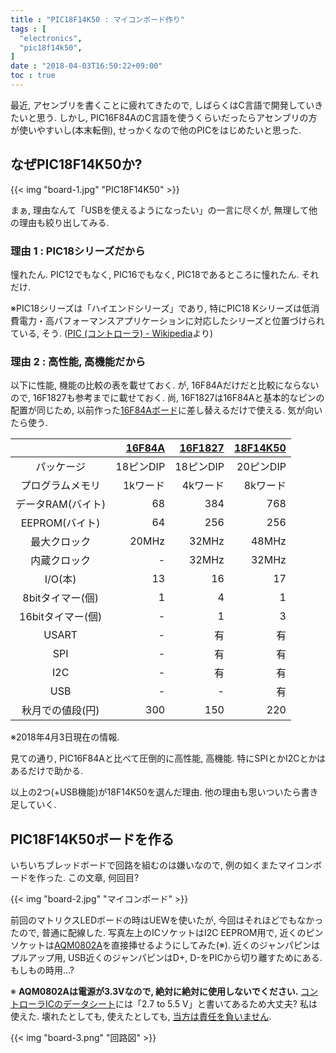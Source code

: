 ```yaml
---
title : "PIC18F14K50 : マイコンボード作り"
tags : [
  "electronics",
  "pic18f14k50",
]
date : "2018-04-03T16:50:22+09:00"
toc : true
---
```


最近, アセンブリを書くことに疲れてきたので, 
しばらくはC言語で開発していきたいと思う.
しかし, PIC16F84AのC言語を使うくらいだったらアセンブリの方が使いやすいし(本末転倒), 
せっかくなので他のPICをはじめたいと思った.

<!--more-->

## なぜPIC18F14K50か?

{{< img "board-1.jpg" "PIC18F14K50" >}}

まぁ, 理由なんて「USBを使えるようになったい」の一言に尽くが, 無理して他の理由も絞り出してみる.   

### 理由 1 : PIC18シリーズだから

憧れたん. PIC12でもなく, PIC16でもなく, PIC18であるところに憧れたん. それだけ.   

※PIC18シリーズは「ハイエンドシリーズ」であり, 
特にPIC18 Kシリーズは低消費電力・高パフォーマンスアプリケーションに対応したシリーズと位置づけられている, 
そう. ([PIC (コントローラ) - Wikipedia](https://ja.wikipedia.org/wiki/PIC_(%E3%82%B3%E3%83%B3%E3%83%88%E3%83%AD%E3%83%BC%E3%83%A9)#8bit_PIC%E3%82%B7%E3%83%AA%E3%83%BC%E3%82%BA%EF%BC%88%E3%83%87%E3%83%BC%E3%82%BF%E3%83%A1%E3%83%A2%E3%83%AA%E3%81%8C8%E3%83%93%E3%83%83%E3%83%88%E5%B9%85%EF%BC%89)より)

### 理由 2 : 高性能, 高機能だから

以下に性能, 機能の比較の表を載せておく.
が, 16F84Aだけだと比較にならないので, 16F1827も参考までに載せておく.
尚, 16F1827は16F84Aと基本的なピンの配置が同じため, 
以前作った[16F84Aボード](/posts/pic16f84a/board/)に差し替えるだけで使える.
気が向いたら使う.

|  | [16F84A](http://akizukidenshi.com/catalog/g/gI-00097/) | [16F1827](http://akizukidenshi.com/catalog/g/gI-04430/) | [18F14K50](http://akizukidenshi.com/catalog/g/gI-03031/) |
|:-:|--:|--:|--:|
| パッケージ | 18ピンDIP | 18ピンDIP | 20ピンDIP |
| プログラムメモリ | 1kワード | 4kワード | 8kワード |
| データRAM(バイト) | 68 | 384 | 768 |
| EEPROM(バイト) | 64 | 256 | 256 |
| 最大クロック | 20MHz | 32MHz | 48MHz |
| 内蔵クロック | - | 32MHz | 32MHz |
| I/O(本) | 13 | 16 | 17 |
| 8bitタイマー(個) | 1 | 4 | 1 |
| 16bitタイマー(個) | - | 1 | 3 |
| USART | - | 有 | 有 |
| SPI | - | 有 | 有 |
| I2C | - | 有 | 有 |
| USB | - | - | 有 |
| 秋月での値段(円) | 300 | 150 | 220 |

※2018年4月3日現在の情報.

見ての通り, PIC16F84Aと比べて圧倒的に高性能, 高機能.
特にSPIとかI2Cとかはあるだけで助かる.

以上の2つ(+USB機能)が18F14K50を選んだ理由.
他の理由も思いついたら書き足していく.

## PIC18F14K50ボードを作る

いちいちブレッドボードで回路を組むのは嫌いなので, 
例の如くまたマイコンボードを作った. この文章, 何回目?

{{< img "board-2.jpg" "マイコンボード" >}}

前回のマトリクスLEDボードの時はUEWを使いたが, 
今回はそれほどでもなかったので, 普通に配線した.
写真左上のICソケットはI2C EEPROM用で, 
近くのピンソケットは[AQM0802A](http://akizukidenshi.com/catalog/g/gP-06669/)を直接挿せるようにしてみた(※).
近くのジャンパピンはプルアップ用, 
USB近くのジャンパピンはD+, D-をPICから切り離すためにある.
もしもの時用...?

※ **AQM0802Aは電源が3.3Vなので, 絶対に絶対に使用しないでください.**
[コントローラICのデータシート](http://akizukidenshi.com/download/ds/sitronix/st7032.pdf)には「2.7 to 5.5 V」と書いてあるため大丈夫? 
私は使えた.
壊れたとしても, 
使えたとしても, 
[当方は責任を負いません](/about/).   

{{< img "board-3.png" "回路図" >}}

